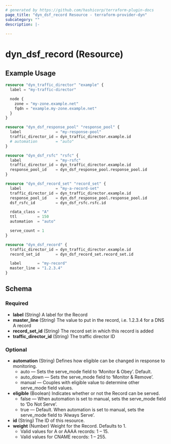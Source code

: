 ```yaml
---
# generated by https://github.com/hashicorp/terraform-plugin-docs
page_title: "dyn_dsf_record Resource - terraform-provider-dyn"
subcategory: ""
description: |-
  
---
```


# dyn_dsf_record (Resource)



## Example Usage

```terraform
resource "dyn_traffic_director" "example" {
  label = "my-traffic-director"

  node {
    zone = "my-zone.example.net"
    fqdn = "example.my-zone.example.net"
  }
}

resource "dyn_dsf_response_pool" "response_pool" {
  label               = "my-response-pool"
  traffic_director_id = dyn_traffic_director.example.id
  # automation        = "auto"
}

resource "dyn_dsf_rsfc" "rsfc" {
  label               = "my-rsfc"
  traffic_director_id = dyn_traffic_director.example.id
  response_pool_id    = dyn_dsf_response_pool.response_pool.id
}

resource "dyn_dsf_record_set" "record_set" {
  label               = "my-a-record-set"
  traffic_director_id = dyn_traffic_director.example.id
  response_pool_id    = dyn_dsf_response_pool.response_pool.id
  dsf_rsfc_id         = dyn_dsf_rsfc.rsfc.id

  rdata_class = "A"
  ttl         = 150
  automation  = "auto"

  serve_count = 1
}

resource "dyn_dsf_record" {
  traffic_director_id = dyn_traffic_director.example.id
  record_set_id       = dyn_dsf_record_set.record_set.id

  label       = "my-record"
  master_line = "1.2.3.4"
}
```

<!-- schema generated by tfplugindocs -->
## Schema

### Required

- **label** (String) A label for the Record
- **master_line** (String) The value to put in the record, i.e. 1.2.3.4 for a DNS A record
- **record_set_id** (String) The record set in which this record is added
- **traffic_director_id** (String) The traffic director ID

### Optional

- **automation** (String) Defines how eligible can be changed in response to monitoring.
  * auto — Sets the serve_mode field to ‘Monitor & Obey’. Default.
  * auto_down — Sets the serve_mode field to ‘Monitor & Remove’.
  * manual — Couples with eligible value to determine other serve_mode field values.
- **eligible** (Boolean) Indicates whether or not the Record can be served.
  * false — When automation is set to manual, sets the serve_mode field to ‘Do Not Serve’.
  * true — Default. When automation is set to manual, sets the serve_mode field to ‘Always Serve’.
- **id** (String) The ID of this resource.
- **weight** (Number) Weight for the Record. Defaults to 1.
  * Valid values for A or AAAA records: 1 – 15.
  * Valid values for CNAME records: 1 – 255.



